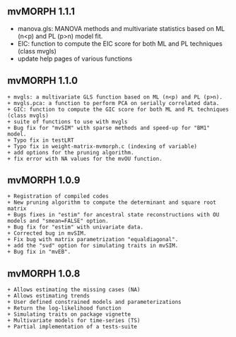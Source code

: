 ## mvMORPH 1.1.1
   + manova.gls: MANOVA methods and multivariate statistics based on ML (n<p) and PL (p>n) model fit.
   + EIC: function to compute the EIC score for both ML and PL techniques (class mvgls)
   + update help pages of various functions
## mvMORPH 1.1.0
    + mvgls: a multivariate GLS function based on ML (n<p) and PL (p>n).
    + mvgls.pca: a function to perform PCA on serially correlated data.
    + GIC: function to compute the GIC score for both ML and PL techniques (class mvgls)
    + suite of functions to use with mvgls
    + Bug fix for "mvSIM" with sparse methods and speed-up for "BM1" model.
    + Typo fix in testLRT
    + Typo fix in weight-matrix-mvmorph.c (indexing of variable)
    + add options for the pruning algorithm.
    + fix error with NA values for the mvOU function.
## mvMORPH 1.0.9
    + Registration of compiled codes
    + New pruning algorithm to compute the determinant and square root matrix
    + Bugs fixes in "estim" for ancestral state reconstructions with OU models and "smean=FALSE" option.
    + Bug fix for "estim" with univariate data.
    + Corrected bug in mvSIM.
    + Fix bug with matrix parametrization "equaldiagonal".
    + add the "svd" option for simulating traits in mvSIM.
    + Bug fix in "mvEB".
## mvMORPH 1.0.8
    + Allows estimating the missing cases (NA)
    + Allows estimating trends
    + User defined constrained models and parameterizations  
    + Return the log-likelihood function
    + Simulating traits on package vignette
    + Multivariate models for time-series (TS)
    + Partial implementation of a tests-suite
